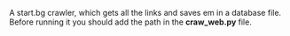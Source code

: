 A start.bg crawler, which gets all the links and saves em in a database file.
Before running it you should add the path in the **craw_web.py** file.
